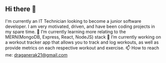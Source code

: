 ## Hi there 👋

I'm currently an IT Technician looking to become a junior software developer. I am very motivated, driven, and have been coding projects in my spare time.
🌱 I’m currently learning more relating to the MERN(MongoDB, Express, React, NodeJS) stack
🔭 I’m currently working on a workout tracker app that allows you to track and log workouts, as well as provide metrics on each respective workout and exercise.
📫 How to reach me: draganerak21@gmail.com

<!--
**DraganErak1331/DraganErak1331** is a ✨ _special_ ✨ repository because its `README.md` (this file) appears on your GitHub profile.

Here are some ideas to get you started:

- 🔭 I’m currently working on ...
- 🌱 I’m currently learning ...
- 👯 I’m looking to collaborate on ...
- 🤔 I’m looking for help with ...
- 💬 Ask me about ...
- 📫 How to reach me: ...
- 😄 Pronouns: ...
- ⚡ Fun fact: ...
-->

